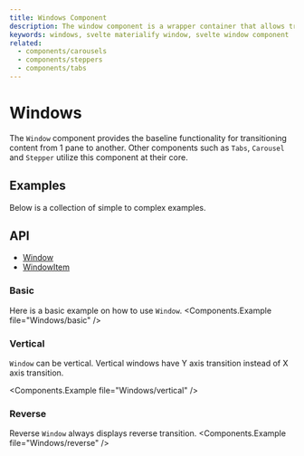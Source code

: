 ```yaml
---
title: Windows Component
description: The window component is a wrapper container that allows transitioning between content. It serves as the baseline for tabs and carousels.
keywords: windows, svelte materialify window, svelte window component
related:
  - components/carousels
  - components/steppers
  - components/tabs
---
```


# Windows

The `Window` component provides the baseline functionality for transitioning content from 1 pane to another. Other components such as `Tabs`, `Carousel` and `Stepper` utilize this component at their core.

## Examples

Below is a collection of simple to complex examples.

## API

- [Window](/api/Window/)
- [WindowItem](/api/WindowItem/)

### Basic

Here is a basic example on how to use `Window`. <Components.Example file="Windows/basic" />

### Vertical

`Window` can be vertical. Vertical windows have Y axis transition instead of X axis transition.

<Components.Example file="Windows/vertical" />

### Reverse

Reverse `Window` always displays reverse transition. <Components.Example file="Windows/reverse" />
